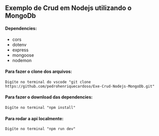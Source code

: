 ## Exemplo de Crud em Nodejs utilizando o MongoDb

#### Dependencies:

* cors
* dotenv
* express
* mongoose
* nodemon

#### Para fazer o clone dos arquivos:

```
Digíte no terminal do vscode "git clone https://github.com/pedrohenriquecardoso/Exe-Crud-Nodejs-MongoDb.git"

```

#### Para fazer o download das dependencies:

```
Digíte no terminal "npm install"

```

#### Para rodar a api localmente:

```
Digíte no terminal "npm run dev"

```
